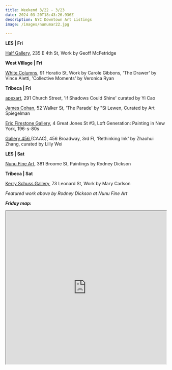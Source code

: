 ```yaml
---
title: Weekend 3/22 - 3/23
date: 2024-03-20T18:43:26.936Z
description: NYC Downtown Art Listings
image: /images/nunumar22.jpg

---
```

**L﻿ES | Fri**

[Half Gallery](https://halfgallery.com/), 235 E 4th St, Work by Geoff McFetridge

**West Village | Fri**

[White Columns](https://whitecolumns.org/), 91 Horatio St, Work by Carole Gibbons, 'The Drawer' by Vince Aletti, 'Collective Moments' by Veronica Ryan

**Tribeca | Fri**

[apexart](https://apexart.org/cao.php), 291 Church Street, 'If Shadows Could Shine' curated by Yi Cao

[James Cohan](https://www.jamescohan.com/exhibitions), 52 Walker St, 'The Parade' by "Si Lewen, Curated by Art Spiegelman

[Eric Firestone Gallery](https://www.ericfirestonegallery.com/exhibitions/loft-generation-painting-in-new-york-1960s-80s), 4 Great Jones St #3, Loft Generation: Painting in New York, 196-s-80s 

[Gallery 456 ](http://www.caacarts.org/dp/node/15?id=368)(CAAC), 456 Broadway, 3rd Fl, 'Rethinking Ink' by Zhaohui Zhang, curated by Lilly Wei

**L﻿ES |  Sat**

[Nunu Fine Art](https://www.nunufineart.com/new-york), 381 Broome St, Paintings by Rodney Dickson

**Tribeca | Sat**

[Kerry Schuss Gallery](https://kerryschussgallery.com/pages/index.php), 73 Leonard St, Work by Mary Carlson

*F﻿eatured work above by Rodney Dickson at Nunu Fine Art*

***F﻿riday map:***

<iframe src="https://www.google.com/maps/d/u/1/embed?mid=1vIupXodxZSJCZDiz3_h9Hu2SahzB8Mk&ehbc=2E312F" width="100%" height="480"></iframe>